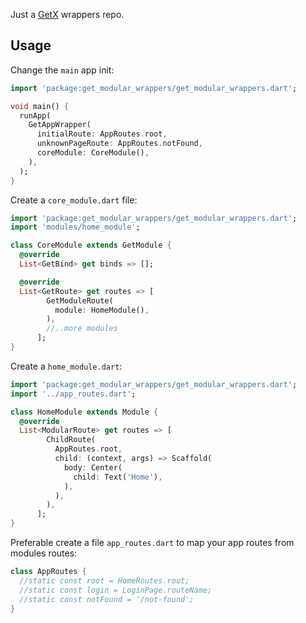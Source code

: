 Just a [GetX](https://pub.dev/packages/get) wrappers repo.

## Usage

Change the `main` app init:

```dart
import 'package:get_modular_wrappers/get_modular_wrappers.dart'; 

void main() {
  runApp(
    GetAppWrapper(
      initialRoute: AppRoutes.root,
      unknownPageRoute: AppRoutes.notFound,
      coreModule: CoreModule(),
    ),
  );
}
```


Create a `core_module.dart` file:

```dart
import 'package:get_modular_wrappers/get_modular_wrappers.dart';
import 'modules/home_module';

class CoreModule extends GetModule {
  @override
  List<GetBind> get binds => [];

  @override
  List<GetRoute> get routes => [
        GetModuleRoute(
          module: HomeModule(),
        ),
        //..more modules
      ];
}
```

Create a `home_module.dart`:

```dart
import 'package:get_modular_wrappers/get_modular_wrappers.dart';
import '../app_routes.dart';

class HomeModule extends Module {
  @override
  List<ModularRoute> get routes => [
        ChildRoute(
          AppRoutes.root,
          child: (context, args) => Scaffold(
            body: Center(
              child: Text('Home'),
            ),
          ),
        ),
      ];
}
```

Preferable create a file `app_routes.dart` to map your app routes from modules routes:

```dart
class AppRoutes {
  //static const root = HomeRoutes.root;
  //static const login = LoginPage.routeName;
  //static const notFound = '/not-found';
}
```
